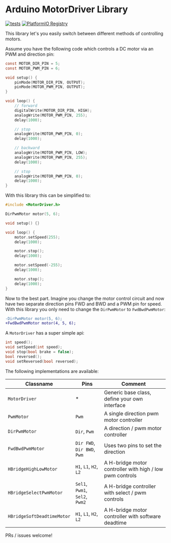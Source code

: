 # Arduino MotorDriver Library

[![tests](https://github.com/tfeldmann/Arduino-MotorDriver/actions/workflows/tests.yaml/badge.svg)](https://github.com/tfeldmann/Arduino-MotorDriver/actions/workflows/tests.yaml)
[![PlatformIO Registry](https://badges.registry.platformio.org/packages/tfeldmann/library/MotorDriver.svg)](https://registry.platformio.org/libraries/tfeldmann/MotorDriver)

This library let's you easily switch between different methods of controlling motors.

Assume you have the following code which controls a DC motor via an PWM and direction pin:

```c
const MOTOR_DIR_PIN = 5;
const MOTOR_PWM_PIN = 6;

void setup() {
    pinMode(MOTOR_DIR_PIN, OUTPUT);
    pinMode(MOTOR_PWM_PIN, OUTPUT);
}

void loop() {
    // forward
    digitalWrite(MOTOR_DIR_PIN, HIGH);
    analogWrite(MOTOR_PWM_PIN, 255);
    delay(1000);

    // stop
    analogWrite(MOTOR_PWM_PIN, 0);
    delay(1000);

    // backward
    analogWrite(MOTOR_PWM_PIN, LOW);
    analogWrite(MOTOR_PWM_PIN, 255);
    delay(1000);

    // stop
    analogWrite(MOTOR_PWM_PIN, 0);
    delay(1000);
}
```

With this library this can be simplified to:

```c
#include <MotorDriver.h>

DirPwmMotor motor(5, 6);

void setup() {}

void loop() {
    motor.setSpeed(255);
    delay(1000);

    motor.stop();
    delay(1000);

    motor.setSpeed(-255);
    delay(1000);

    motor.stop();
    delay(1000);
}
```

Now to the best part. Imagine you change the motor control circuit and now have two
separate direction pins FWD and BWD and a PWM pin for speed.
With this library you only need to change the `DirPwmMotor` to `FwdBwdPwmMotor`:

```diff
-DirPwmMotor motor(5, 6);
+FwdBwdPwmMotor motor(4, 5, 6);
```

A `MotorDriver` has a super simple api:

```c
int speed();
void setSpeed(int speed);
void stop(bool brake = false);
bool reversed();
void setReversed(bool reversed);
```

The following implementations are available:

| Classname                  | Pins                           | Comment                                                  |
| -------------------------- | ------------------------------ | -------------------------------------------------------- |
| `MotorDriver`              | \*                             | Generic base class, define your own interface            |
| `PwmMotor`                 | `Pwm`                          | A single direction pwm motor controller                  |
| `DirPwmMotor`              | `Dir`, `Pwm`                   | A direction / pwm motor controller                       |
| `FwdBwdPwmMotor`           | `Dir FWD`, `Dir BWD`, `Pwm`    | Uses two pins to set the direction                       |
| `HBridgeHighLowMotor`      | `H1`, `L1`, `H2`, `L2`         | A H-bridge motor controller with high / low pwm controls |
| `HBridgeSelectPwmMotor`    | `Sel1`, `Pwm1`, `Sel2`, `Pwm2` | A H-bridge controller with select / pwm controls         |
| `HBridgeSoftDeadtimeMotor` | `H1`, `L1`, `H2`, `L2`         | A H-bridge motor controller with software deadtime       |

PRs / issues welcome!

